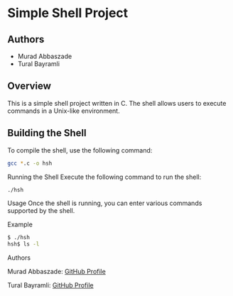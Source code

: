 # Simple Shell Project

## Authors
- Murad Abbaszade
- Tural  Bayramli

## Overview
This is a simple shell project written in C. The shell allows users to execute commands in a Unix-like environment.

## Building the Shell
To compile the shell, use the following command:

```bash
gcc *.c -o hsh
```
Running the Shell
Execute the following command to run the shell:

```bash
./hsh
```
Usage
Once the shell is running, you can enter various commands supported by the shell.

Example
```bash
$ ./hsh
hsh$ ls -l
```
Authors

Murad Abbaszade: [GitHub Profile](https://github.com/MuradAbbaszade)

Tural Bayramli: [GitHub Profile](https://github.com/STTGL)
